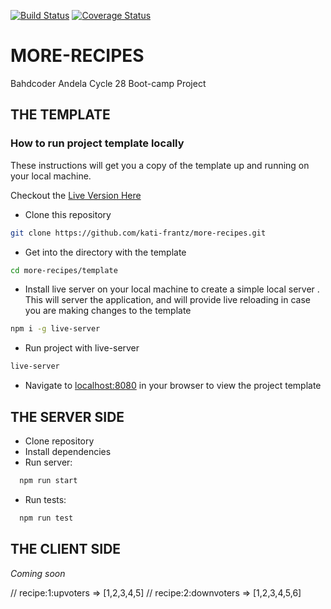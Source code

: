 [![Build Status](https://travis-ci.org/kati-frantz/more-recipes.svg?branch=server-side)](https://travis-ci.org/kati-frantz/more-recipes)
[![Coverage Status](https://coveralls.io/repos/github/kati-frantz/more-recipes/badge.svg?branch=server-side)](https://coveralls.io/github/kati-frantz/more-recipes?branch=server-side)

# MORE-RECIPES

Bahdcoder Andela Cycle 28 Boot-camp Project

## THE TEMPLATE

### How to run project template locally

These instructions will get you a copy of the template up and running on your local machine.

Checkout the [Live Version Here](https://kati-frantz.github.io/more-recipes/template)

- Clone this repository 
```bash
git clone https://github.com/kati-frantz/more-recipes.git
```
- Get into the directory with the template
```bash 
cd more-recipes/template
```
- Install live server on your local machine to create a simple local server . This will server the application, and will provide live reloading in case you are making changes to the template
```bash
npm i -g live-server
```
- Run project with live-server
```bash
live-server
```
- Navigate to [localhost:8080](localhost:8080) in your browser to view the project template

## THE SERVER SIDE

- Clone repository
- Install dependencies
- Run server: 
```bash
  npm run start
```
- Run tests:
```bash
  npm run test
```
## THE CLIENT SIDE

*Coming soon*

// recipe:1:upvoters => [1,2,3,4,5]
// recipe:2:downvoters => [1,2,3,4,5,6]
